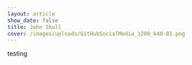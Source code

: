 ```yaml
---
layout: article
show_date: false
title: John Shull
cover: /images/uploads/GitHubSocialMedia_1280_640-01.png
---
```

testing